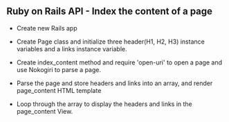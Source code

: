 ## Ruby on Rails API - Index the content of a page

* Create new Rails app

* Create Page class and initialize three header(H1, H2, H3) instance variables and a links instance variable.

* Create index_content method and require 'open-uri' to open a page and use Nokogiri to parse a page.

* Parse the page and store headers and links into an array, and render page_content HTML template

* Loop through the array to display the headers and links in the page_content View.
